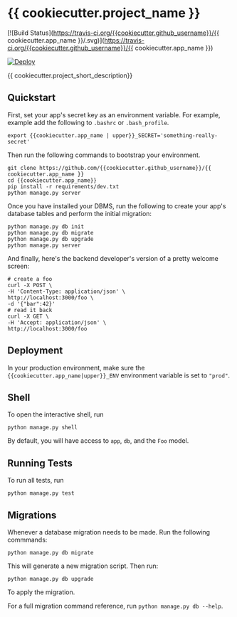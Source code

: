 # {{ cookiecutter.project_name }}

[![Build Status](https://travis-ci.org/{{cookiecutter.github_username}}/{{ cookiecutter.app_name }}/.svg)](https://travis-ci.org/{{cookiecutter.github_username}}/{{ cookiecutter.app_name }})

[![Deploy](https://www.herokucdn.com/deploy/button.png)](https://heroku.com/deploy)


{{ cookiecutter.project_short_description}}


## Quickstart

First, set your app's secret key as an environment variable. For example, example add the following to ```.bashrc``` or ```.bash_profile```.

    export {{cookiecutter.app_name | upper}}_SECRET='something-really-secret'


Then run the following commands to bootstrap your environment.

    git clone https://github.com/{{cookiecutter.github_username}}/{{ cookiecutter.app_name }}
    cd {{cookiecutter.app_name}}
    pip install -r requirements/dev.txt
    python manage.py server

Once you have installed your DBMS, run the following to create your app's database tables and perform the initial migration:

    python manage.py db init
    python manage.py db migrate
    python manage.py db upgrade
    python manage.py server

And finally, here's the backend developer's version of a pretty welcome screen:

    # create a foo
    curl -X POST \
    -H 'Content-Type: application/json' \
    http://localhost:3000/foo \
    -d '{"bar":42}'
    # read it back
    curl -X GET \
    -H 'Accept: application/json' \
    http://localhost:3000/foo


## Deployment

In your production environment, make sure the ``{{cookiecutter.app_name|upper}}_ENV`` environment variable is set to ``"prod"``.

## Shell

To open the interactive shell, run

    python manage.py shell

By default, you will have access to ``app``, ``db``, and the ``Foo`` model.

## Running Tests

To run all tests, run

    python manage.py test


## Migrations

Whenever a database migration needs to be made. Run the following commmands:

    python manage.py db migrate

This will generate a new migration script. Then run:

    python manage.py db upgrade

To apply the migration.

For a full migration command reference, run ``python manage.py db --help``.

